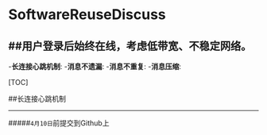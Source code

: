 # SoftwareReuseDiscuss
##用户登录后始终在线，考虑低带宽、不稳定网络。
------------------
-**长连接心跳机制**:
-**消息不遗漏**:
-**消息不重复**:
-**消息压缩**:

[TOC]

##长连接心跳机制

--------------------------
#####`4月10日`前提交到Github上
